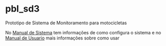 # pbl_sd3

Prototipo de Sistema de Monitoramento para motocicletas

No [Manual de Sistema](https://github.com/denielfer/pbl_sd3/blob/main/Manual%20de%20Sistema.md) tem informações de como configura o sistema e no [Manual de Usuario](https://github.com/denielfer/pbl_sd3/blob/main/Manual%20de%20Usuario.md) mais informações sobre como usar
